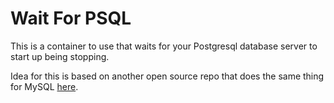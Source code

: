 # Wait For PSQL

This is a container to use that waits for your Postgresql database server to start up being stopping.

Idea for this is based on another open source repo that does the same thing for MySQL [here](https://github.com/jimmysawczuk/wait-for-mysql).